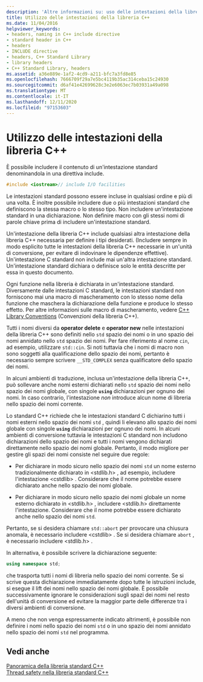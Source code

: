 ```yaml
---
description: 'Altre informazioni su: uso delle intestazioni della libreria C++'
title: Utilizzo delle intestazioni della libreria C++
ms.date: 11/04/2016
helpviewer_keywords:
- headers, naming in C++ include directive
- standard header in C++
- headers
- INCLUDE directive
- headers, C++ Standard Library
- library headers
- C++ Standard Library, headers
ms.assetid: a36e889e-1af2-4cd9-a211-bfc7a3fd8e85
ms.openlocfilehash: 7666709f29a7e5bc4119b35ac314ceba15c24930
ms.sourcegitcommit: d6af41e42699628c3e2e6063ec7b03931a49a098
ms.translationtype: MT
ms.contentlocale: it-IT
ms.lasthandoff: 12/11/2020
ms.locfileid: "97153603"
---
```

# <a name="using-c-library-headers"></a>Utilizzo delle intestazioni della libreria C++

È possibile includere il contenuto di un'intestazione standard denominandola in una direttiva include.

```cpp
#include <iostream>// include I/O facilities
```

Le intestazioni standard possono essere incluse in qualsiasi ordine e più di una volta. È inoltre possibile includere due o più intestazioni standard che definiscono la stessa macro o lo stesso tipo. Non includere un'intestazione standard in una dichiarazione. Non definire macro con gli stessi nomi di parole chiave prima di includere un'intestazione standard.

Un'intestazione della libreria C++ include qualsiasi altra intestazione della libreria C++ necessaria per definire i tipi desiderati. (Includere sempre in modo esplicito tutte le intestazioni della libreria C++ necessarie in un'unità di conversione, per evitare di indovinare le dipendenze effettive). Un'intestazione C standard non include mai un'altra intestazione standard. Un'intestazione standard dichiara o definisce solo le entità descritte per essa in questo documento.

Ogni funzione nella libreria è dichiarata in un'intestazione standard. Diversamente dalle intestazioni C standard, le intestazioni standard non forniscono mai una macro di mascheramento con lo stesso nome della funzione che maschera la dichiarazione della funzione e produce lo stesso effetto. Per altre informazioni sulle macro di mascheramento, vedere [C++ Library Conventions](../standard-library/cpp-library-conventions.md) (Convenzioni della libreria C++).

Tutti i nomi diversi da **operator delete** e **operator new** nelle intestazioni della libreria C++ sono definiti nello `std` spazio dei nomi o in uno spazio dei nomi annidato nello `std` spazio dei nomi. Per fare riferimento al nome `cin`, ad esempio, utilizzare `std::cin`. Si noti tuttavia che i nomi di macro non sono soggetti alla qualificazione dello spazio dei nomi, pertanto è necessario sempre scrivere `__STD_COMPLEX` senza qualificatore dello spazio dei nomi.

In alcuni ambienti di traduzione, inclusa un'intestazione della libreria C++, può sollevare anche nomi esterni dichiarati nello `std` spazio dei nomi nello spazio dei nomi globale, con singole **`using`** dichiarazioni per ognuno dei nomi. In caso contrario, l'intestazione *non* introduce alcun nome di libreria nello spazio dei nomi corrente.

Lo standard C++ richiede che le intestazioni standard C dichiarino tutti i nomi esterni nello spazio dei nomi `std` , quindi li elevano allo spazio dei nomi globale con singole **`using`** dichiarazioni per ognuno dei nomi. In alcuni ambienti di conversione tuttavia le intestazioni C standard non includono dichiarazioni dello spazio dei nomi e tutti i nomi vengono dichiarati direttamente nello spazio dei nomi globale. Pertanto, il modo migliore per gestire gli spazi dei nomi consiste nel seguire due regole:

- Per dichiarare in modo sicuro nello spazio dei nomi `std` un nome esterno tradizionalmente dichiarato in \<stdlib.h> , ad esempio, includere l'intestazione \<cstdlib> . Considerare che il nome potrebbe essere dichiarato anche nello spazio dei nomi globale.

- Per dichiarare in modo sicuro nello spazio dei nomi globale un nome esterno dichiarato in \<stdlib.h> , includere \<stdlib.h> direttamente l'intestazione. Considerare che il nome potrebbe essere dichiarato anche nello spazio dei nomi `std`.

Pertanto, se si desidera chiamare `std::abort` per provocare una chiusura anomala, è necessario includere \<cstdlib> . Se si desidera chiamare `abort` , è necessario includere \<stdlib.h> .

In alternativa, è possibile scrivere la dichiarazione seguente:

```cpp
using namespace std;
```

che trasporta tutti i nomi di libreria nello spazio dei nomi corrente. Se si scrive questa dichiarazione immediatamente dopo tutte le istruzioni include, si esegue il lift dei nomi nello spazio dei nomi globale. È possibile successivamente ignorare le considerazioni sugli spazi dei nomi nel resto dell'unità di conversione ed evitare la maggior parte delle differenze tra i diversi ambienti di conversione.

A meno che non venga espressamente indicato altrimenti, è possibile non definire i nomi nello spazio dei nomi `std` o in uno spazio dei nomi annidato nello spazio dei nomi `std` nel programma.

## <a name="see-also"></a>Vedi anche

[Panoramica della libreria standard C++](../standard-library/cpp-standard-library-overview.md)\
[Thread safety nella libreria standard C++](../standard-library/thread-safety-in-the-cpp-standard-library.md)
